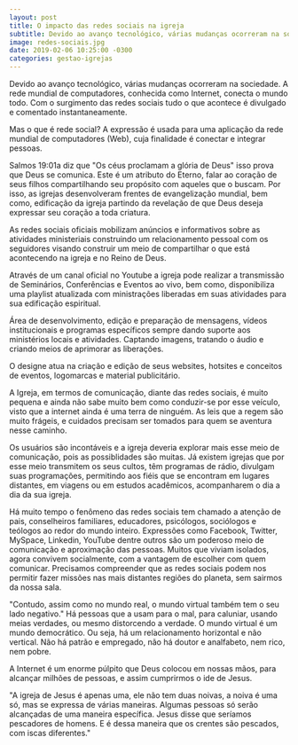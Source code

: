 ```yaml
---
layout: post
title: O impacto das redes sociais na igreja
subtitle: Devido ao avanço tecnológico, várias mudanças ocorreram na sociedade. A rede mundial de computadores, conhecida como Internet, conecta o mundo todo. Com o surgimento das redes sociais tudo o que acontece é divulgado e comentado instantaneamente.
image: redes-sociais.jpg
date: 2019-02-06 10:25:00 -0300 
categories: gestao-igrejas
---
```


Devido ao avanço tecnológico, várias mudanças ocorreram na sociedade. A rede mundial de computadores, conhecida como Internet, conecta o mundo todo. Com o surgimento das redes sociais tudo o que acontece é divulgado e comentado instantaneamente.

Mas o que é rede social? A expressão é usada para uma aplicação da rede mundial de computadores (Web), cuja finalidade é conectar e integrar pessoas.

Salmos 19:01a diz que "Os céus proclamam a glória de Deus" isso prova que Deus se comunica. Este é um atributo do Eterno, falar ao coração de seus filhos compartilhando seu propósito com aqueles que o buscam. Por isso, as igrejas desenvolveram frentes de evangelização mundial, bem como, edificação da igreja partindo da revelação de que Deus deseja expressar seu coração a toda criatura. 

As redes sociais oficiais mobilizam anúncios e informativos sobre as atividades ministeriais construindo um relacionamento pessoal com os seguidores visando construir um meio de compartilhar o que está acontecendo na igreja e no Reino de Deus.

Através de um canal oficial no Youtube a igreja pode realizar a transmissão de Seminários, Conferências e Eventos ao vivo, bem como, disponibiliza uma playlist atualizada com ministrações liberadas em suas atividades para sua edificação espiritual.

Área de desenvolvimento, edição e preparação de mensagens, vídeos institucionais e programas específicos sempre dando suporte aos ministérios locais e atividades. Captando imagens, tratando o áudio e criando meios de aprimorar as liberações.

O designe atua na criação e edição de seus websites, hotsites e conceitos de eventos, logomarcas e material publicitário. 

A Igreja, em termos de comunicação, diante das redes sociais, é muito pequena e ainda não sabe muito bem como conduzir-se por esse veículo, visto que a internet ainda é uma terra de ninguém. As leis que a regem são muito frágeis, e cuidados precisam ser tomados para quem se aventura nesse caminho. 

Os usuários são incontáveis e a igreja deveria explorar mais esse meio de comunicação, pois as possiblidades são muitas. Já existem igrejas que por esse meio transmitem os seus cultos, têm programas de rádio, divulgam suas programações, permitindo aos fiéis que se encontram em lugares distantes, em viagens ou em estudos acadêmicos, acompanharem o dia a dia da sua igreja.
 
Há muito tempo o fenômeno das redes sociais tem chamado a atenção de pais, conselheiros familiares, educadores, psicólogos, sociólogos e teólogos ao redor do mundo inteiro. Expressões como Facebook, Twitter, MySpace, Linkedin, YouTube dentre outros são um poderoso meio de comunicação e aproximação das pessoas. Muitos que viviam isolados, agora convivem socialmente, com a vantagem de escolher com quem comunicar. Precisamos compreender que as redes sociais podem nos permitir fazer missões nas mais distantes regiões do planeta, sem sairmos da nossa sala.

"Contudo, assim como no mundo real, o mundo virtual também tem o seu lado negativo." Há pessoas que a usam para o mal, para caluniar, usando meias verdades, ou mesmo distorcendo a verdade. O mundo virtual é um mundo democrático. Ou seja, há um relacionamento horizontal e não vertical. Não há patrão e empregado, não há doutor e analfabeto, nem rico, nem pobre.

A Internet é um enorme púlpito que Deus colocou em nossas mãos, para alcançar milhões de pessoas, e assim cumprirmos o ide de Jesus.

"A igreja de Jesus é apenas uma, ele não tem duas noivas, a noiva é uma só, mas se expressa de várias maneiras. Algumas pessoas só serão alcançadas de uma maneira específica. Jesus disse que seríamos pescadores de homens. E é dessa maneira que os crentes são pescados, com iscas diferentes."

